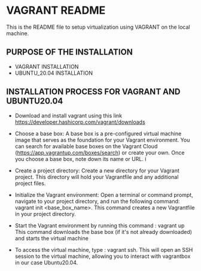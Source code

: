 # VAGRANT README

This is the README file to setup virtualization using VAGRANT on the local machine.


## PURPOSE OF THE INSTALLATION

- VAGRANT INSTALLATION
- UBUNTU_20.04 INSTALLATION

## INSTALLATION PROCESS FOR VAGRANT AND UBUNTU20.04

 - Download and install vagrant using this link https://developer.hashicorp.com/vagrant/downloads
 - Choose a base box: A base box is a pre-configured virtual machine image that serves as the foundation for your Vagrant environment. You can search for available base boxes on the Vagrant Cloud (https://app.vagrantup.com/boxes/search) or create your own. Once you choose a base box, note down its name or URL.
i
 - Create a project directory: Create a new directory for your Vagrant project. This directory will hold your Vagrantfile and any additional project files.

 - Initialize the Vagrant environment: Open a terminal or command prompt, navigate to your project directory, and run the following command: vagrant init <base_box_name>. This command creates a new Vagrantfile in your project directory.

 - Start the Vagrant environment by running this command : vagrant up
This command downloads the base box (if it's not already downloaded) and starts the virtual machine

 - To access the virtual machine, type : vagrant ssh. This will open an SSH session to the virtual machine, allowing you to interact with vagrantbox in our case Ubuntu20.04.



















